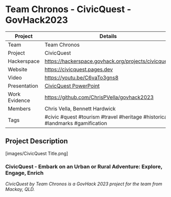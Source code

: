 # Team Chronos - CivicQuest - GovHack2023


| Project  | Details  |
| ------------ | ------------ |
|  Team | Team Chronos |
|  Project |  CivicQuest |
|  Hackerspace |  https://hackerspace.govhack.org/projects/civicquest |
|  Website |  https://civicquest.pages.dev |
|  Video | https://youtu.be/C6vaTo3gns8  |
|  Presentation |  [CivicQuest PowerPoint](docs/presentation.pptx) |
|  Work Evidence | https://github.com/ChrisPVella/govhack2023  |
|  Members | Chris Vella, Bennett Hardwick |
|  Tags | #civic #quest #tourism #travel #heritage #historical #landmarks #gamification |

## Project Description

[images/CivicQuest Title.png]

### CivicQuest - Embark on an Urban or Rural Adventure: Explore, Engage, Enrich

*CivicQuest by Team Chronos is a GovHack 2023 project for the team from Mackay, QLD.*
